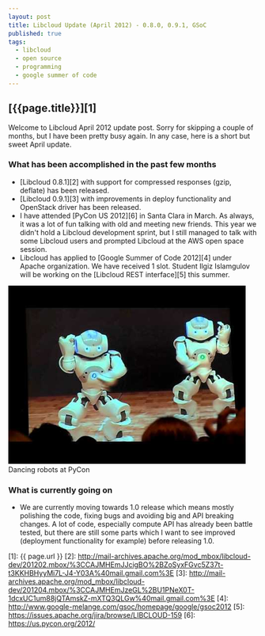 ```yaml
---
layout: post
title: Libcloud Update (April 2012) - 0.8.0, 0.9.1, GSoC
published: true
tags:
  - libcloud
  - open source
  - programming
  - google summer of code
---
```


## [{{page.title}}][1]

Welcome to Libcloud April 2012 update post. Sorry for skipping a couple of
months, but I have been pretty busy again. In any case, here is a short but
sweet April update.

### What has been accomplished in the past few months

* [Libcloud 0.8.1][2] with support for compressed responses (gzip, deflate) has
  been released.
* [Libcloud 0.9.1][3] with improvements in deploy functionality and OpenStack
  driver has been released.
* I have attended [PyCon US 2012][6] in Santa Clara in March. As always, it was
  a lot of fun talking with old and meeting new friends. This year we didn't
  hold a Libcloud development sprint, but I still managed to talk with some Libcloud
  users and prompted Libcloud at the AWS open space session.
* Libcloud has applied to [Google Summer of Code 2012][4] under Apache organization.
  We have received 1 slot. Student Ilgiz Islamgulov will be working on the
  [Libcloud REST interface][5] this summer.

<div class="imginline"><img src="/images/dancing_robots.jpg" class="inline"><br />Dancing robots at PyCon<br /></div>

### What is currently going on

* We are currently moving towards 1.0 release which means mostly polishing the
  code, fixing bugs and avoiding big and API breaking changes. A lot of code,
  especially compute API has already been battle tested, but there are still some
  parts which I want to see improved (deployment functionality for example) before
  releasing 1.0.

[1]: {{ page.url }}
[2]: http://mail-archives.apache.org/mod_mbox/libcloud-dev/201202.mbox/%3CCAJMHEmJJcigBO%2BZoSyxFGvc5Z37t-t3KKHBHyyMi7L-J4-Y03A%40mail.gmail.com%3E
[3]: http://mail-archives.apache.org/mod_mbox/libcloud-dev/201204.mbox/%3CCAJMHEmJzeGL%2BU1PNeX0T-1dcxUC1um88jQTAmskZ-mXTQ3QLGw%40mail.gmail.com%3E
[4]: http://www.google-melange.com/gsoc/homepage/google/gsoc2012
[5]: https://issues.apache.org/jira/browse/LIBCLOUD-159
[6]: https://us.pycon.org/2012/
